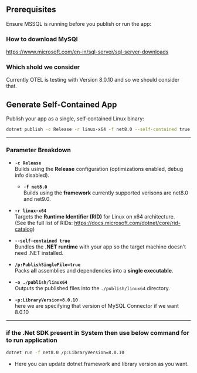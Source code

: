 ## Prerequisites

Ensure MSSQL is running before you publish or run the app:

### How to download MySQl
https://www.microsoft.com/en-in/sql-server/sql-server-downloads


### Which shold we consider 
Currently OTEL is testing with Version 8.0.10 and so we should consider that.

## Generate Self‑Contained App

Publish your app as a single, self‑contained Linux binary:

```bash
dotnet publish -c Release -r linux-x64 -f net8.0 --self-contained true /p:PublishSingleFile=true -o ./publish/linux64 -p:LibraryVersion=8.0.10
```

---

### Parameter Breakdown

- **`-c Release`**  
  Builds using the **Release** configuration (optimizations enabled, debug info disabled).
  
  - **`-f net8.0`**  
  Builds using the **framework** currently supported verisons are net8.0 and net9.0.

- **`-r linux-x64`**  
  Targets the **Runtime Identifier (RID)** for Linux on x64 architecture.  
  (See the full list of RIDs: https://docs.microsoft.com/dotnet/core/rid-catalog)

- **`--self-contained true`**  
  Bundles the **.NET runtime** with your app so the target machine doesn’t need .NET installed.

- **`/p:PublishSingleFile=true`**  
  Packs **all** assemblies and dependencies into a **single executable**.

- **`-o ./publish/linux64`**  
  Outputs the published files into the `./publish/linux64` directory.

- **`-p:LibraryVersion=8.0.10`**  
  here we are specifying that version of MySQL Connector if we want 8.0.10

---

### if the .Net SDK present in System then use below command for to run application 

```bash
dotnet run -f net8.0 /p:LibraryVersion=8.0.10
```

- Here you can update dotnet framework and library version as you want.
```		
